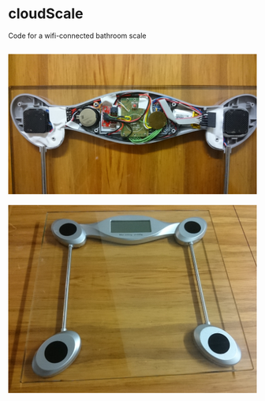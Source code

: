 # cloudScale
Code for a wifi-connected bathroom scale

![scale electronics close up](photos/DSC_0138.JPG)
---
![scale top view](photos/DSC_0132.JPG)
